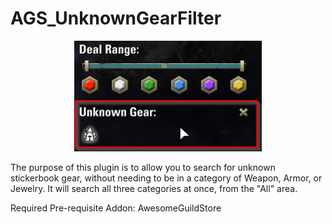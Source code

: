 # AGS_UnknownGearFilter

<center><img src="image.png" alt="Screenshot" width=300px/></center>

The purpose of this plugin is to allow you to search for unknown stickerbook gear, without needing to be in a category of Weapon, Armor, or Jewelry.  It will search all three categories at once, from the "All" area.

Required Pre-requisite Addon:
AwesomeGuildStore